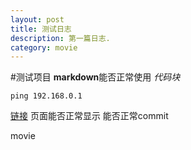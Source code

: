 ```yaml
---
layout: post
title: 测试日志
description: 第一篇日志.
category: movie
---
```



#测试项目
**markdown**能否正常使用
*代码块*

```
ping 192.168.0.1
```
	
[链接](https://chuanheyuanyuan.github.io)
页面能否正常显示
能否正常commit

movie

	



